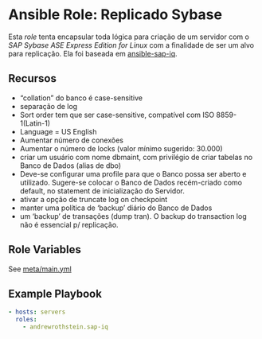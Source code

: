 # Ansible Role: Replicado Sybase

Esta *role* tenta encapsular toda lógica para criação de um servidor
com o *SAP Sybase ASE Express Edition for Linux* com a finalidade de ser 
um alvo para replicação. Ela foi baseada em [ansible-sap-iq](https://github.com/andrewrothstein/ansible-sap-iq).

## Recursos 

 - “collation” do banco é case-sensitive
 - separação de log
 - Sort order tem que ser case-sensitive, compatível com ISO 8859-1(Latin-1)
 - Language = US English
 - Aumentar número de conexões
 - Aumentar o número de locks (valor mínimo sugerido: 30.000)
 - criar um usuário com nome dbmaint, com privilégio de criar tabelas no Banco de Dados (alias de dbo)
 - Deve-se configurar uma profile para que o Banco possa ser aberto e utilizado. Sugere-se colocar o Banco de Dados recém-criado como default, no statement de inicialização do Servidor.
 - ativar a opção de truncate log on checkpoint
 - manter uma política de ‘backup’ diário do Banco de Dados
 - um ‘backup’ de transações (dump tran). O backup do transaction log não é essencial p/ replicação.

## Role Variables

See [meta/main.yml](meta/main.yml)

## Example Playbook

```yml
- hosts: servers
  roles:
    - andrewrothstein.sap-iq
```
